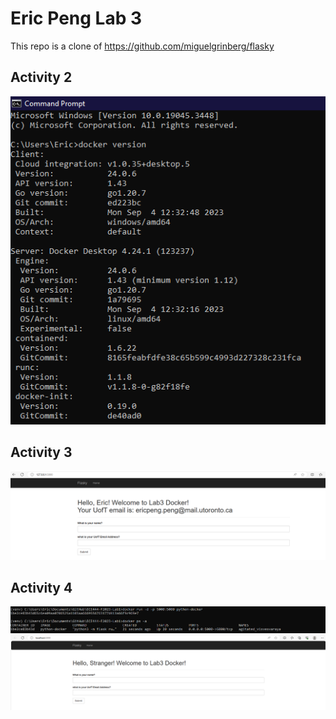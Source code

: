# Eric Peng Lab 3

This repo is a clone of https://github.com/miguelgrinberg/flasky

## Activity 2
![Activity 2](/screenshots/Lab3Activity2.png)

## Activity 3
![Activity 3](/screenshots/Lab3Activity3.png)

## Activity 4
![Activity 4](/screenshots/Lab3Activity4logs.png)
![Activity 4](/screenshots/Lab3Activity4site.png)
